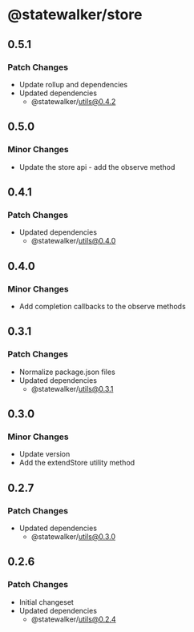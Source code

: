 # @statewalker/store

## 0.5.1

### Patch Changes

- Update rollup and dependencies
- Updated dependencies
  - @statewalker/utils@0.4.2

## 0.5.0

### Minor Changes

- Update the store api - add the observe method

## 0.4.1

### Patch Changes

- Updated dependencies
  - @statewalker/utils@0.4.0

## 0.4.0

### Minor Changes

- Add completion callbacks to the observe methods

## 0.3.1

### Patch Changes

- Normalize package.json files
- Updated dependencies
  - @statewalker/utils@0.3.1

## 0.3.0

### Minor Changes

- Update version
- Add the extendStore utility method

## 0.2.7

### Patch Changes

- Updated dependencies
  - @statewalker/utils@0.3.0

## 0.2.6

### Patch Changes

- Initial changeset
- Updated dependencies
  - @statewalker/utils@0.2.4
